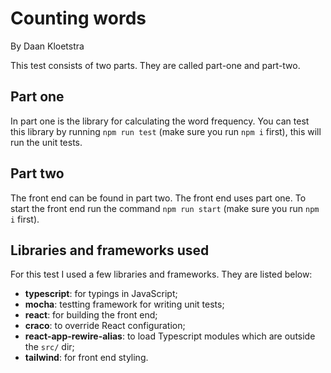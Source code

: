 # Counting words
By Daan Kloetstra

This test consists of two parts. They are called part-one and part-two.

## Part one
In part one is the library for calculating the word frequency. You can test this library by running `npm run test` (make sure you run `npm i` first), this will run the unit tests.

## Part two
The front end can be found in part two. The front end uses part one. To start the front end run the command `npm run start` (make sure you run `npm i` first).

## Libraries and frameworks used
For this test I used a few libraries and frameworks. They are listed below:
- **typescript**: for typings in JavaScript;
- **mocha**: testting framework for writing unit tests;
- **react**: for building the front end;
- **craco**: to override React configuration;
- **react-app-rewire-alias**: to load Typescript modules which are outside the `src/` dir;
- **tailwind**: for front end styling.